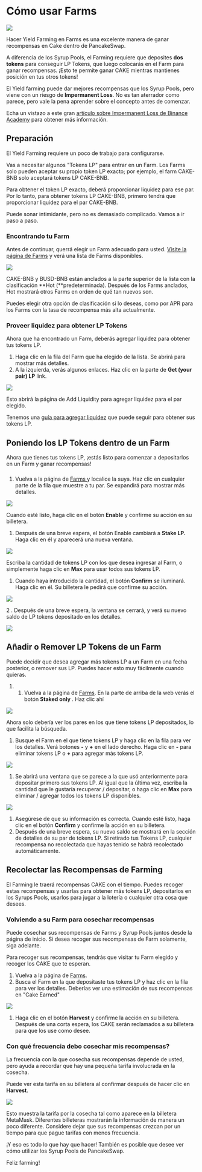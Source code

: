 # Cómo usar Farms

![](https://gblobscdn.gitbook.com/assets%2F-MHREX7DHcljbY5IkjgJ%2F-MbGTDNZ6xd3_Q-qSEP5%2F-MbJt0DdCxFs-X1IeViV%2Fdocs%20masthead.png?alt=media&token=33761932-a4bb-452c-925a-a97154a02425)

Hacer Yield Farming en Farms es una excelente manera de ganar recompensas en Cake dentro de PancakeSwap.

A diferencia de los Syrup Pools, el Farming requiere que deposites **dos tokens** para conseguir LP Tokens, que luego colocarás en el Farm para ganar recompensas. ¡Esto te permite ganar CAKE mientras mantienes posición en tus otros tokens!

El Yield farming puede dar mejores recompensas que los Syrup Pools, pero viene con un riesgo de **Impermanent Loss**. No es tan aterrador como parece, pero vale la pena aprender sobre el concepto antes de comenzar.

Echa un vistazo a este gran [artículo sobre Impermanent Loss de Binance Academy](https://academy.binance.com/es/articles/impermanent-loss-explained) para obtener más información.

## Preparación <a id="getting-prepared"></a>

El Yield Farming requiere un poco de trabajo para configurarse.

Vas a necesitar algunos "Tokens LP" para entrar en un Farm. Los Farms solo pueden aceptar su propio token LP exacto; por ejemplo, el farm CAKE-BNB solo aceptará tokens LP CAKE-BNB.

Para obtener el token LP exacto, deberá proporcionar liquidez para ese par. Por lo tanto, para obtener tokens LP CAKE-BNB, primero tendrá que proporcionar liquidez para el par CAKE-BNB.

Puede sonar intimidante, pero no es demasiado complicado. Vamos a ir paso a paso.

### Encontrando tu Farm <a id="finding-your-farm"></a>

Antes de continuar, querrá elegir un Farm adecuado para usted. [Visite la página de Farms](https://pancakeswap.finance/farms) y verá una lista de Farms disponibles.

![](https://lh5.googleusercontent.com/oxanafasV3-ifV5DlpPn1enB42kOdyZPOn1VJbtGts_MTnyaZ9CK0lqYn9CFuZyQuUUqhLr6mIvzPfLFQXN3zrk4tppm_Y2ESkAWF29sft9gAMgweJqceauttEoJDIhv7Usp_CqM)

CAKE-BNB y BUSD-BNB están anclados a la parte superior de la lista con la clasificación **Hot \(**predeterminada\). Después de los Farms anclados, Hot mostrará otros Farms en orden de qué tan nuevos son.

Puedes elegir otra opción de clasificación si lo deseas, como por APR para los Farms con la tasa de recompensa más alta actualmente.

### Proveer liquidez para obtener LP Tokens <a id="providing-liquidity-to-get-lp-tokens"></a>

Ahora que ha encontrado un Farm, deberás agregar liquidez para obtener tus tokens LP.

1. Haga clic en la fila del Farm que ha elegido de la lista. Se abrirá para mostrar más detalles.
2. A la izquierda, verás algunos enlaces. Haz clic en la parte de **Get \(your pair\) LP** link.

![](https://gblobscdn.gitbook.com/assets%2F-MHREX7DHcljbY5IkjgJ%2F-Ma7L32Nr0z6VnrNnAQW%2F-Ma7UI8WPxQFNL1V_zAZ%2Fimage.png?alt=media&token=137ec648-a7e3-44cc-ab9d-0fbaebecdb5c)

Esto abrirá la página de Add Liquidity para agregar liquidez para el par elegido. 

Tenemos una [guía para agregar liquidez](https://docs.pancakeswap.finance/v/espanol/products/pancakeswap-exchange/anadir-remover-liquidez) que puede seguir para obtener sus tokens LP.

## Poniendo los LP Tokens dentro de un Farm <a id="putting-your-lp-tokens-into-a-farm"></a>

Ahora que tienes tus tokens LP, ¡estás listo para comenzar a depositarlos en un Farm y ganar recompensas!

###  <a id="putting-your-lp-tokens-into-the-farm"></a>

1. Vuelva a la página de [Farms ](https://pancakeswap.finance/farms)y localice la suya. Haz clic en cualquier parte de la fila que muestre a tu par. Se expandirá para mostrar más detalles.

![](https://lh4.googleusercontent.com/DbdKZLxqqILLzovnQ752Ed8VFtx3dTh-tZSCfOmQ2BZG7M6hvOLXDzUOYpGFJgNeIbOXBxyryvhhAtXXTppwtOev_lUqZWikbxLQVJy6kqDz2y3Q360YAVHdLlNkm6yfdNBYi7tQ)

Cuando esté listo, haga clic en el botón **Enable** y confirme su acción en su billetera.

1. Después de una breve espera, el botón Enable cambiará a **Stake LP.** Haga clic en él y aparecerá una nueva ventana.

![](https://lh4.googleusercontent.com/Mpwe28bYv8e3EcbtGRq8ni57u_UlESPz_nOqdTPXB-RjZ8ThcgWvUWI8nOGbOgo5d-Mvj7_a6J_POtIftVWCCXdDCf3RVhcpq7OYDQOuhFtSLNiupMQaaNQLmgSo1aJMWky-F9Jc)

Escriba la cantidad de tokens LP con los que desea ingresar al Farm, o simplemente haga clic en **Max** para usar todos sus tokens LP.

1. Cuando haya introducido la cantidad, el botón **Confirm** se iluminará. Haga clic en él. Su billetera le pedirá que confirme su acción.

![](https://lh3.googleusercontent.com/s_699JBPT7pxQXK1sO0tvkyEawbhEIZcd_QFd8VGq9glynryO1YpNIjoa4s-nUOxiVuEU-DOTjs3NvSAn6_jfp-ONULDJczNeubeYU8bqlWtpAhkunlG0L184CoxbaDZVZ8t16C3)

2 . Después de una breve espera, la ventana se cerrará, y verá su nuevo saldo de LP tokens depositado en los detalles.

![](https://lh3.googleusercontent.com/LatVJszaNP2RwYTf-mNod7AmYa5-y1FafJTnY2I4Nk5tnfR_7d2b44gwRJqMUGSQy8IKS0TAxmUL0LvUQ7urvBNrsPGc-UWay3WRVDeRCQf_vIM15j_FTdXfXb6u4b1S57jExq7F)

## Añadir o Remover LP Tokens de un Farm <a id="adding-or-removing-lp-tokens-from-a-farm"></a>

Puede decidir que desea agregar más tokens LP a un Farm en una fecha posterior, o remover sus LP. Puedes hacer esto muy fácilmente cuando quieras.

1. 1. Vuelva a la página de [Farms](https://pancakeswap.finance/farms). En la parte de arriba de la web verás el botón **Staked only** . Haz clic ahí

![](https://gblobscdn.gitbook.com/assets%2F-MHREX7DHcljbY5IkjgJ%2F-Ma3HempyvangCy4COPO%2F-Ma6l8PjIIxUc4rV91Lc%2Fimage.png?alt=media&token=90270272-1ab2-41a9-8c2c-fbeefefe3785)

Ahora solo debería ver los pares en los que tiene tokens LP depositados, lo que facilita la búsqueda.

1. Busque el Farm en el que tiene tokens LP y haga clic en la fila para ver los detalles. Verá botones  **-** y **+** en el lado derecho. Haga clic en **-** para eliminar tokens LP o  **+** para agregar más tokens LP.

![](https://gblobscdn.gitbook.com/assets%2F-MHREX7DHcljbY5IkjgJ%2Fsync%2F32ead761ffca6e60b5d44631e5a8603506542f5c.png?alt=media)

1. Se abrirá una ventana que se parece a la que usó anteriormente para depositar primero sus tokens LP. Al igual que la última vez, escriba la cantidad que le gustaría recuperar / depositar, o haga clic en **Max** para eliminar / agregar todos los tokens LP disponibles.

![](https://gblobscdn.gitbook.com/assets%2F-MHREX7DHcljbY5IkjgJ%2F-M_yHqZ-iQ7MbYTxgAV0%2F-Ma2ohBGgl_Ja_jXUIj3%2Fimage.png?alt=media&token=13ec22b5-2054-40bc-a23a-cfefd8ee9dd4)

1. Asegúrese de que su información es correcta. Cuando esté listo, haga clic en el botón **Confirm** y confirme la acción en su billetera.
2. Después de una breve espera, su nuevo saldo se mostrará en la sección de detalles de su par de tokens LP. Si retirado tus Tokens LP, cualquier recompensa no recolectada que hayas tenido se habrá recolectado automáticamente.

## Recolectar las Recompensas de Farming <a id="collecting-your-farming-rewards"></a>

El Farming le traerá recompensas CAKE con el tiempo. Puedes recoger estas recompensas y usarlas para obtener más tokens LP, depositarlos en los Syrups Pools, usarlos para jugar a la lotería o cualquier otra cosa que desees.

### Volviendo a su Farm para cosechar recompensas <a id="returning-to-your-farm-to-harvest"></a>

Puede cosechar sus recompensas de Farms y Syrup Pools juntos desde la página de inicio. Si desea recoger sus recompensas de Farm solamente, siga adelante.

Para recoger sus recompensas, tendrás que visitar tu Farm elegido y recoger los CAKE que te esperan.

1. Vuelva a la página de [Farms](https://pancakeswap.finance/farms).
2. Busca el Farm en la que depositaste tus tokens LP y haz clic en la fila para ver los detalles. Deberías ver una estimación de sus recompensas en "Cake Earned"

![](https://lh5.googleusercontent.com/nBfqNjKcuqvj-LhW76CPmV2pyGS-SwGsf1U_9top7OS7wnl24xQRzudcOgZbQvNc0P8rQetAU9_52mB9TatXqyMcdCRyMk0nRzel8BqWPGNyiTBGB8Z-c3LcHTJVXaAb5CWyD5J4)

1. Haga clic en el botón **Harvest** y confirme la acción en su billetera. Después de una corta espera, los CAKE serán reclamados a su billetera para que los use como desee.

### Con qué frecuencia debo cosechar mis recompensas? <a id="how-often-should-i-harvest-my-rewards"></a>

La frecuencia con la que cosecha sus recompensas depende de usted, pero ayuda a recordar que hay una pequeña tarifa involucrada en la cosecha.

Puede ver esta tarifa en su billetera al confirmar después de hacer clic en **Harvest**.

![](https://gblobscdn.gitbook.com/assets%2F-MHREX7DHcljbY5IkjgJ%2F-M_yHqZ-iQ7MbYTxgAV0%2F-Ma2keRoF_mzhyD-3x64%2Fimage.png?alt=media&token=ee7bd789-7ead-468a-b286-cb2be51034fc)

Esto muestra la tarifa por la cosecha tal como aparece en la billetera MetaMask. Diferentes billeteras mostrarán la información de manera un poco diferente. Considere dejar que sus recompensas crezcan por un tiempo para que pague tarifas con menos frecuencia.

¡Y eso es todo lo que hay que hacer! También es posible que desee ver cómo utilizar los Syrup Pools de PancakeSwap.

Feliz farming!

